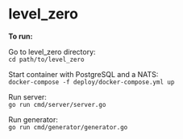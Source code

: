 # level_zero
**To run:**

Go to level_zero directory:<br>
`cd path/to/level_zero`

Start container with PostgreSQL and a NATS:<br>
`docker-compose -f deploy/docker-compose.yml up`

Run server:<br>
`go run cmd/server/server.go`

Run generator:<br>
`go run cmd/generator/generator.go`